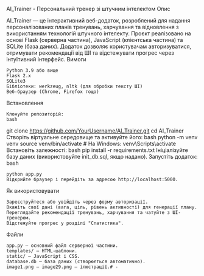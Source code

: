 AI_Trainer - Персональний тренер зі штучним інтелектом
Опис

AI_Trainer — це інтерактивний веб-додаток, розроблений для надання персоналізованих планів тренувань, харчування та відновлення з використанням технологій штучного інтелекту. Проєкт реалізовано на основі Flask (серверна частина), JavaScript (клієнтська частина) та SQLite (база даних). Додаток дозволяє користувачам авторизуватися, отримувати рекомендації від ШІ та відстежувати прогрес через інтуїтивний інтерфейс.
Вимоги

    Python 3.9 або вище
    Flask 2.x
    SQLite3
    Бібліотеки: werkzeug, nltk (для обробки тексту ШІ)
    Веб-браузер (Chrome, Firefox тощо)

Встановлення

    Клонуйте репозиторій:
    bash

git clone https://github.com/YourUsername/AI_Trainer.git
cd AI_Trainer
Створіть віртуальне середовище та активуйте його:
bash
python -m venv venv
source venv/bin/activate  # На Windows: venv\Scripts\activate
Встановіть залежності:
bash
pip install -r requirements.txt
Ініціалізуйте базу даних (використовуйте init_db.sql, якщо надано).
Запустіть додаток:
bash

    python app.py
    Відкрийте браузер і перейдіть за адресою http://localhost:5000.

Як використовувати

    Зареєструйтеся або увійдіть через форму авторизації.
    Вкажіть свої дані (вага, ціль, рівень активності) для генерації плану.
    Переглядайте рекомендації тренувань, харчування та чатуйте з ШІ-тренером.
    Відстежуйте прогрес у розділі "Статистика".

Файли

    app.py — основний файл серверної частини.
    templates/ — HTML-шаблони.
    static/ — JavaScript і CSS.
    database.db — база даних (створюється автоматично).
    image1.png – image29.png — ілюстрації.# -
